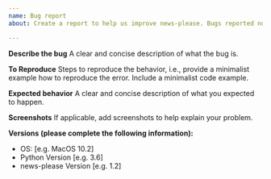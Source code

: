 ```yaml
---
name: Bug report
about: Create a report to help us improve news-please. Bugs reported not using the issue template will likely be closed without further comment, since they usually do not provide sufficient information.

---
```


**Describe the bug**
A clear and concise description of what the bug is.

**To Reproduce**
Steps to reproduce the behavior, i.e., provide a minimalist example how to reproduce the error. Include a minimalist code example.

**Expected behavior**
A clear and concise description of what you expected to happen.

**Screenshots**
If applicable, add screenshots to help explain your problem.

**Versions (please complete the following information):**
 - OS: [e.g. MacOS 10.2]
 - Python Version [e.g. 3.6]
 - news-please Version [e.g. 1.2]
